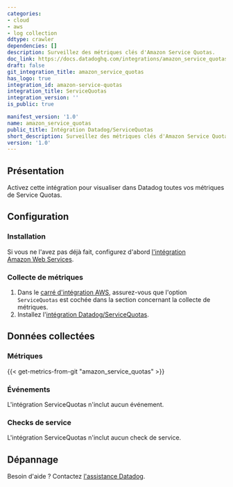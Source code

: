 ```yaml
---
categories:
- cloud
- aws
- log collection
ddtype: crawler
dependencies: []
description: Surveillez des métriques clés d'Amazon Service Quotas.
doc_link: https://docs.datadoghq.com/integrations/amazon_service_quotas/
draft: false
git_integration_title: amazon_service_quotas
has_logo: true
integration_id: amazon-service-quotas
integration_title: ServiceQuotas
integration_version: ''
is_public: true

manifest_version: '1.0'
name: amazon_service_quotas
public_title: Intégration Datadog/ServiceQuotas
short_description: Surveillez des métriques clés d'Amazon Service Quotas.
version: '1.0'
---
```



## Présentation

Activez cette intégration pour visualiser dans Datadog toutes vos métriques de Service Quotas.

## Configuration

### Installation

Si vous ne l'avez pas déjà fait, configurez d'abord [l'intégration Amazon Web Services][1].

### Collecte de métriques

1. Dans le [carré d'intégration AWS][2], assurez-vous que l'option `ServiceQuotas` est cochée
   dans la section concernant la collecte de métriques.
2. Installez l'[intégration Datadog/ServiceQuotas][3].

## Données collectées

### Métriques
{{< get-metrics-from-git "amazon_service_quotas" >}}


### Événements

L'intégration ServiceQuotas n'inclut aucun événement.

### Checks de service

L'intégration ServiceQuotas n'inclut aucun check de service.

## Dépannage

Besoin d'aide ? Contactez [l'assistance Datadog][5].

[1]: https://docs.datadoghq.com/fr/integrations/amazon_web_services/
[2]: https://app.datadoghq.com/account/settings#integrations/amazon_web_services
[3]: https://app.datadoghq.com/account/settings#integrations/amazon-service-quotas
[4]: https://github.com/DataDog/dogweb/blob/prod/integration/amazon_service_quotas/amazon_service_quotas_metadata.csv
[5]: https://docs.datadoghq.com/fr/help/
